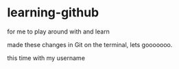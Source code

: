 # learning-github
for me to play around with and learn


made these changes in Git on the terminal, lets gooooooo.


this time with my username
